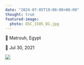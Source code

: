 ```yaml
---
date: "2024-07-05T19:00:00+00:00"
thought: true
featured-image:
  photo: DSC_1585_01.jpg
---
```


📌 Matrouh, Egypt

📅 Jul 30, 2021

![](DSC_1585_01.jpg "")
